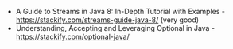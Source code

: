 * A Guide to Streams in Java 8: In-Depth Tutorial with Examples - https://stackify.com/streams-guide-java-8/  (very good)
* Understanding, Accepting and Leveraging Optional in Java - https://stackify.com/optional-java/
